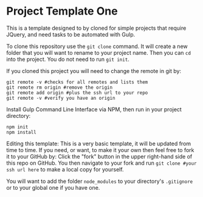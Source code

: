 # Project Template One

This is a template designed to by cloned for simple projects that require JQuery, and need tasks to be automated with Gulp.


To clone this repository use the `git clone` command. It will create a new folder that you will want to rename to your project name. Then you can `cd` into the project. You do not need to run `git init`.

If you cloned this project you will need to change the remote in git by:
```
git remote -v #checks for all remotes and lists them
git remote rm origin #remove the origin
git remote add origin #plus the ssh url to your repo
git remote -v #verify you have an origin
```
Install Gulp Command Line Interface via NPM, then run in your project directory:
```
npm init 
npm install
```

Editing this template:
This is a very basic template, it will be updated from time to time. If you need, or want, to make it your own then feel free to fork it to your GitHub by:
Click the "fork" button in the upper right-hand side of this repo on GitHub. You then navigate to your fork and run `git clone #your ssh url here` to make a local copy for yourself.  

You will want to add the folder `node_modules` to your directory's `.gitignore` or to your global one if you have one. 